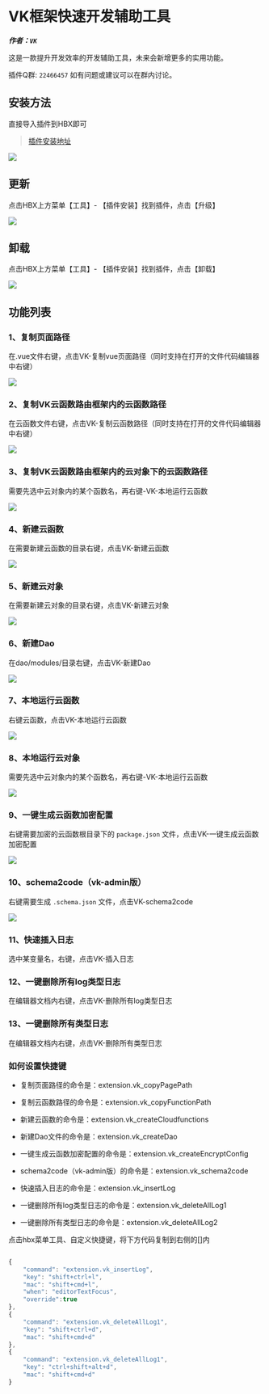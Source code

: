 # VK框架快速开发辅助工具

___作者：`VK`___

这是一款提升开发效率的开发辅助工具，未来会新增更多的实用功能。

插件Q群: `22466457` 如有问题或建议可以在群内讨论。

## 安装方法

直接导入插件到HBX即可

> [插件安装地址](https://ext.dcloud.net.cn/plugin?id=6663)

![](https://vkceyugu.cdn.bspapp.com/VKCEYUGU-cf0c5e69-620c-4f3c-84ab-f4619262939f/13d1526d-f3c1-4626-8e4e-fe13066af7f9.png)

## 更新

点击HBX上方菜单【工具】- 【插件安装】找到插件，点击【升级】

![](https://vkceyugu.cdn.bspapp.com/VKCEYUGU-cf0c5e69-620c-4f3c-84ab-f4619262939f/4bbd16a1-6978-42c0-8cc0-043440698dca.png)

## 卸载

点击HBX上方菜单【工具】- 【插件安装】找到插件，点击【卸载】

![](https://vkceyugu.cdn.bspapp.com/VKCEYUGU-cf0c5e69-620c-4f3c-84ab-f4619262939f/efe3d294-9a11-4495-aa4c-ebacc999c694.png)

## 功能列表

### 1、复制页面路径
在.vue文件右键，点击VK-复制vue页面路径（同时支持在打开的文件代码编辑器中右键）

![](https://vkceyugu.cdn.bspapp.com/VKCEYUGU-cf0c5e69-620c-4f3c-84ab-f4619262939f/a55536a0-583b-495d-9cf0-7913c50332c9.png)

### 2、复制VK云函数路由框架内的云函数路径
在云函数文件右键，点击VK-复制云函数路径（同时支持在打开的文件代码编辑器中右键）

![](https://vkceyugu.cdn.bspapp.com/VKCEYUGU-cf0c5e69-620c-4f3c-84ab-f4619262939f/6c5262f5-2ed3-43da-95cf-dd558c86dfa8.png)

### 3、复制VK云函数路由框架内的云对象下的云函数路径
需要先选中云对象内的某个函数名，再右键-VK-本地运行云函数

![](https://vkceyugu.cdn.bspapp.com/VKCEYUGU-cf0c5e69-620c-4f3c-84ab-f4619262939f/e647fdbb-dedb-433e-b5c9-1f15b9349a1c.png)

### 4、新建云函数
在需要新建云函数的目录右键，点击VK-新建云函数

![](https://vkceyugu.cdn.bspapp.com/VKCEYUGU-cf0c5e69-620c-4f3c-84ab-f4619262939f/32c0b56e-1e71-4c2c-8bb6-1dfc966f8342.png)

### 5、新建云对象
在需要新建云对象的目录右键，点击VK-新建云对象

![](https://vkceyugu.cdn.bspapp.com/VKCEYUGU-cf0c5e69-620c-4f3c-84ab-f4619262939f/613e4fb9-c562-46b4-8426-411797d218a6.png)

### 6、新建Dao
在dao/modules/目录右键，点击VK-新建Dao

![](https://vkceyugu.cdn.bspapp.com/VKCEYUGU-cf0c5e69-620c-4f3c-84ab-f4619262939f/066fed7d-11fe-4c72-91a3-a8a0e6390be8.png)

### 7、本地运行云函数
右键云函数，点击VK-本地运行云函数

![](https://vkceyugu.cdn.bspapp.com/VKCEYUGU-cf0c5e69-620c-4f3c-84ab-f4619262939f/f0e2ff43-8e54-45b3-bc93-3cd5f461f38f.png)

### 8、本地运行云对象
需要先选中云对象内的某个函数名，再右键-VK-本地运行云函数

![](https://vkceyugu.cdn.bspapp.com/VKCEYUGU-cf0c5e69-620c-4f3c-84ab-f4619262939f/e647fdbb-dedb-433e-b5c9-1f15b9349a1c.png)

### 9、一键生成云函数加密配置
右键需要加密的云函数根目录下的 `package.json` 文件，点击VK-一键生成云函数加密配置

![](https://vkceyugu.cdn.bspapp.com/VKCEYUGU-cf0c5e69-620c-4f3c-84ab-f4619262939f/1ecf9272-0a67-4248-b8a5-216822d0bd40.png)

### 10、schema2code（vk-admin版）
右键需要生成 `.schema.json` 文件，点击VK-schema2code

![](https://vkceyugu.cdn.bspapp.com/VKCEYUGU-cf0c5e69-620c-4f3c-84ab-f4619262939f/29ead8cb-a775-43f1-a80e-1716b93e6f47.png)

### 11、快速插入日志
选中某变量名，右键，点击VK-插入日志

### 12、一键删除所有log类型日志
在编辑器文档内右键，点击VK-删除所有log类型日志

### 13、一键删除所有类型日志
在编辑器文档内右键，点击VK-删除所有类型日志

### 如何设置快捷键

* 复制页面路径的命令是：extension.vk_copyPagePath

* 复制云函数路径的命令是：extension.vk_copyFunctionPath

* 新建云函数的命令是：extension.vk_createCloudfunctions

* 新建Dao文件的命令是：extension.vk_createDao

* 一键生成云函数加密配置的命令是：extension.vk_createEncryptConfig

* schema2code（vk-admin版）的命令是：extension.vk_schema2code

* 快速插入日志的命令是：extension.vk_insertLog

* 一键删除所有log类型日志的命令是：extension.vk_deleteAllLog1

* 一键删除所有类型日志的命令是：extension.vk_deleteAllLog2

点击hbx菜单工具、自定义快捷键，将下方代码复制到右侧的[]内

```js

{
	"command": "extension.vk_insertLog",
	"key": "shift+ctrl+l",
	"mac": "shift+cmd+l",
	"when": "editorTextFocus",
	"override":true
},
{
	"command": "extension.vk_deleteAllLog1",
	"key": "shift+ctrl+d",
	"mac": "shift+cmd+d"
},
{
	"command": "extension.vk_deleteAllLog1",
	"key": "ctrl+shift+alt+d",
	"mac": "shift+cmd+d"
}
	
```
